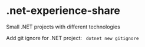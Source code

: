 # .net-experience-share
Small .NET projects with different technologies

Add git ignore for .NET project:
``` dotnet new gitignore```
